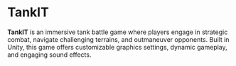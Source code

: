 # TankIT

**TankIT** is an immersive tank battle game where players engage in strategic combat, navigate challenging terrains, and outmaneuver opponents. Built in Unity, this game offers customizable graphics settings, dynamic gameplay, and engaging sound effects. 

